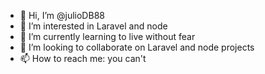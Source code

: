 - 👋 Hi, I’m @julioDB88
- 👀 I’m interested in Laravel and node 
- 🌱 I’m currently learning to live without fear
- 💞️ I’m looking to collaborate on Laravel and node projects
- 📫 How to reach me: you can't

<!---
julioDB88/julioDB88 is a ✨ special ✨ repository because its `README.md` (this file) appears on your GitHub profile.
You can click the Preview link to take a look at your changes.
--->
